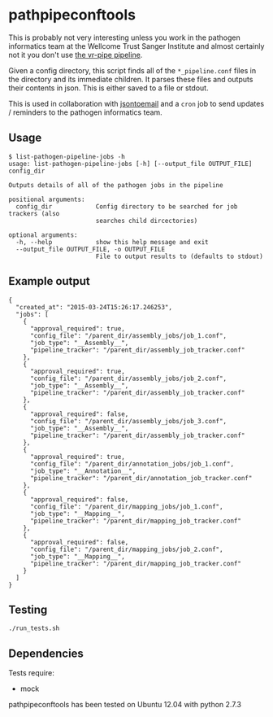 # pathpipeconftools

This is probably not very interesting unless you work in the pathogen 
informatics team at the Wellcome Trust Sanger Institute and almost 
certainly not it you don't use 
[the vr-pipe pipeline](https://github.com/VertebrateResequencing/vr-pipe).

Given a config directory, this script finds all of the `*_pipeline.conf` files 
in the directory and its immediate children.  It parses these files and 
outputs their contents in json.  This is either saved to a file or stdout.

This is used in collaboration with [jsontoemail](https://github.com/sanger-pathogens/jsontoemail)
and a `cron` job to send updates / reminders to the pathogen informatics team.

## Usage
```
$ list-pathogen-pipeline-jobs -h
usage: list-pathogen-pipeline-jobs [-h] [--output_file OUTPUT_FILE] config_dir

Outputs details of all of the pathogen jobs in the pipeline

positional arguments:
  config_dir            Config directory to be searched for job trackers (also
                        searches child dircectories)

optional arguments:
  -h, --help            show this help message and exit
  --output_file OUTPUT_FILE, -o OUTPUT_FILE
                        File to output results to (defaults to stdout)
```

## Example output
```
{
  "created_at": "2015-03-24T15:26:17.246253",
  "jobs": [
    {
      "approval_required": true,
      "config_file": "/parent_dir/assembly_jobs/job_1.conf",
      "job_type": "__Assembly__",
      "pipeline_tracker": "/parent_dir/assembly_job_tracker.conf"
    },
    {
      "approval_required": true,
      "config_file": "/parent_dir/assembly_jobs/job_2.conf",
      "job_type": "__Assembly__",
      "pipeline_tracker": "/parent_dir/assembly_job_tracker.conf"
    },
    {
      "approval_required": false,
      "config_file": "/parent_dir/assembly_jobs/job_3.conf",
      "job_type": "__Assembly__",
      "pipeline_tracker": "/parent_dir/assembly_job_tracker.conf"
    },
    {
      "approval_required": true,
      "config_file": "/parent_dir/annotation_jobs/job_1.conf",
      "job_type": "__Annotation__",
      "pipeline_tracker": "/parent_dir/annotation_job_tracker.conf"
    },
    {
      "approval_required": false,
      "config_file": "/parent_dir/mapping_jobs/job_1.conf",
      "job_type": "__Mapping__",
      "pipeline_tracker": "/parent_dir/mapping_job_tracker.conf"
    },
    {
      "approval_required": false,
      "config_file": "/parent_dir/mapping_jobs/job_2.conf",
      "job_type": "__Mapping__",
      "pipeline_tracker": "/parent_dir/mapping_job_tracker.conf"
    }
  ]
}
```

## Testing
```
./run_tests.sh
```

## Dependencies
Tests require:
- mock

pathpipeconftools has been tested on Ubuntu 12.04 with python 2.7.3
